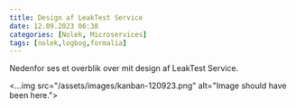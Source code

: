 ```yaml
---
title: Design af LeakTest Service
date: 12.09.2023 06:38
categories: [Nolek, Microservices]
tags: [nolek,logbog,formalia]
---
```


Nedenfor ses et overblik over mit design af LeakTest Service.

<...img src="/assets/images/kanban-120923.png" alt="Image should have been here.">
